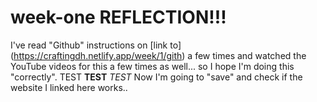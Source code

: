 # week-one REFLECTION!!! 

I've read "Github" instructions on [link to] (https://craftingdh.netlify.app/week/1/gith) a few times and watched the YouTube videos for this a few times as well... so I hope I'm doing this "correctly". TEST **TEST** *TEST* Now I'm going to "save" and check if the website I linked here works.. 
